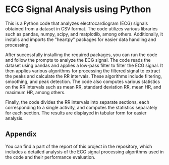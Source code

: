 
# ECG Signal Analysis using Python



This is a Python code that analyzes electrocardiogram (ECG) signals obtained from a dataset in CSV format. The code utilizes various libraries such as pandas, numpy, scipy, and matplotlib, among others. Additionally, it installs and imports the "heartpy" packages for easier data handling and processing.




After successfully installing the required packages, you can run the code and follow the prompts to analyze the ECG signal. The code reads the dataset using pandas and applies a low-pass filter to filter the ECG signal. It then applies various algorithms for processing the filtered signal to extract the peaks and calculate the RR intervals. These algorithms include filtering, smoothing, and peak detection. The code also computes various statistics on the RR intervals such as mean RR, standard deviation RR, mean HR, and maximum HR, among others.

Finally, the code divides the RR intervals into separate sections, each corresponding to a single activity, and computes the statistics separately for each section. The results are displayed in tabular form for easier analysis.



## Appendix
You can find a part of the report of this project in the repository, which includes a detailed analysis of the ECG signal processing algorithms used in the code and their performance evaluation.
